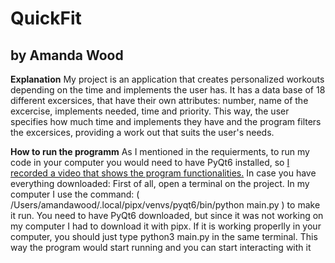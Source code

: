 # QuickFit
## by Amanda Wood

**Explanation**
My project is an application that creates personalized workouts depending on the time and implements the user has.
It has a data base of 18 different excersices, that have their own attributes: number, name of the excercise, implements needed, time and priority. This way, the user specifies how much time and implements they have and the program filters the excersices, providing a work out that suits the user's needs.

**How to run the programm**
As I mentioned in the requierments, to run my code in your computer you would need to have PyQt6 installed, so [I recorded a video that shows the program functionalities.](https://drive.google.com/file/d/1i_0IBojwqJu2RHTIZmfCp6TdqG6BRB3W/view?usp=sharing)
In case you have everything downloaded: First of all, open a terminal on the project. In my computer I use the command: ( /Users/amandawood/.local/pipx/venvs/pyqt6/bin/python main.py ) to make it run. You need to have PyQt6 downloaded, but since it was not working on my computer I had to download it with pipx. If it is working properlly in your computer, you should just type python3 main.py in the same terminal. This way the program would start running and you can start interacting with it

